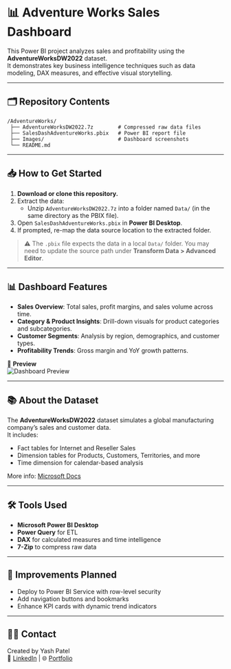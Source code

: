 # 📊 Adventure Works Sales Dashboard

This Power BI project analyzes sales and profitability using the **AdventureWorksDW2022** dataset.  
It demonstrates key business intelligence techniques such as data modeling, DAX measures, and effective visual storytelling.

---

## 🗂️ Repository Contents

```
/AdventureWorks/
 ├── AdventureWorksDW2022.7z        # Compressed raw data files
 ├── SalesDashAdventureWorks.pbix   # Power BI report file
 ├── Images/                        # Dashboard screenshots
 └── README.md
```

---

## 📥 How to Get Started

1. **Download or clone this repository.**
2. Extract the data:
   - Unzip `AdventureWorksDW2022.7z` into a folder named `Data/` (in the same directory as the PBIX file).
3. Open `SalesDashAdventureWorks.pbix` in **Power BI Desktop**.
4. If prompted, re-map the data source location to the extracted folder.

> ⚠️ The `.pbix` file expects the data in a local `Data/` folder. You may need to update the source path under **Transform Data > Advanced Editor**.

---

## 📊 Dashboard Features

- **Sales Overview**: Total sales, profit margins, and sales volume across time.
- **Category & Product Insights**: Drill-down visuals for product categories and subcategories.
- **Customer Segments**: Analysis by region, demographics, and customer types.
- **Profitability Trends**: Gross margin and YoY growth patterns.

📸 **Preview**  
![Dashboard Preview](./Images/dashboard-overview.png)

---

## 📚 About the Dataset

The **AdventureWorksDW2022** dataset simulates a global manufacturing company’s sales and customer data.  
It includes:
- Fact tables for Internet and Reseller Sales
- Dimension tables for Products, Customers, Territories, and more
- Time dimension for calendar-based analysis

More info: [Microsoft Docs](https://learn.microsoft.com/en-us/sql/samples/adventureworks-install-configure)

---

## 🛠 Tools Used

- **Microsoft Power BI Desktop**
- **Power Query** for ETL
- **DAX** for calculated measures and time intelligence
- **7-Zip** to compress raw data

---

## 🚀 Improvements Planned

- Deploy to Power BI Service with row-level security
- Add navigation buttons and bookmarks
- Enhance KPI cards with dynamic trend indicators

---

## 🙋‍♂️ Contact

Created by Yash Patel  
📧 [LinkedIn](#) | 🌐 [Portfolio](#)
